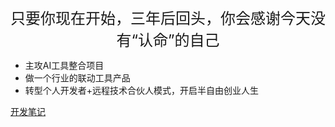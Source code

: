 <center><font  size=5>只要你现在开始，三年后回头，你会感谢今天没有“认命”的自己</font></center>


- 主攻AI工具整合项目
- 做一个行业的联动工具产品
- 转型个人开发者+远程技术合伙人模式，开启半自由创业人生

[开发笔记](https://www.yuque.com/fusuccess/mbzdug/ucry0f26o1bva6g4?singleDoc=)
